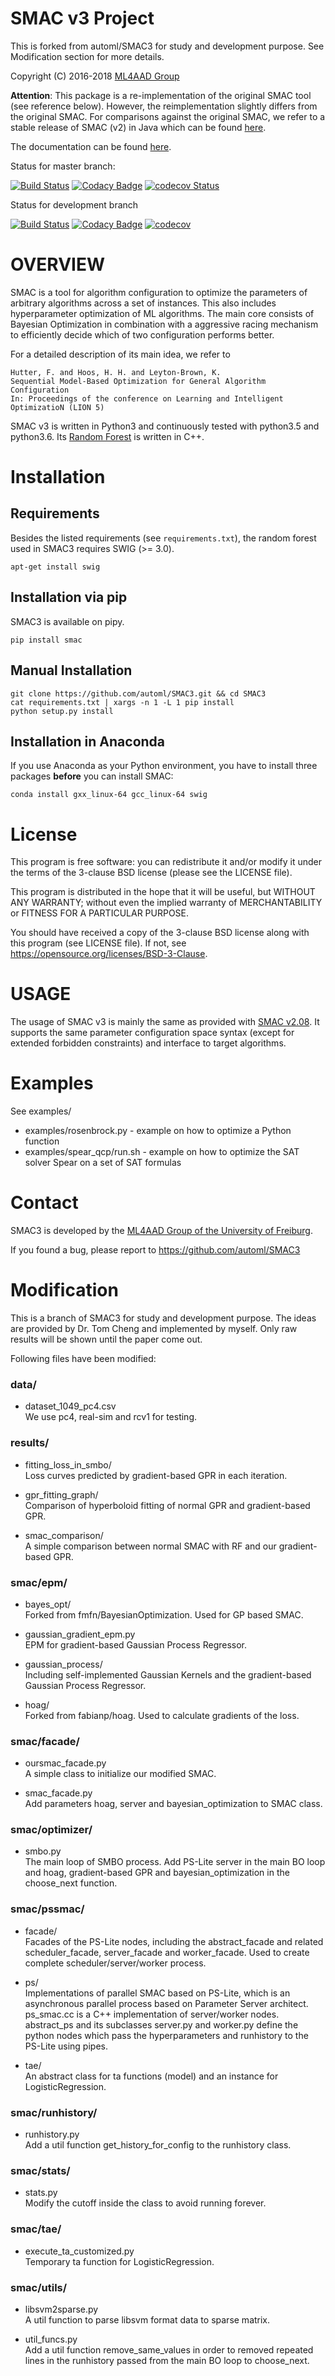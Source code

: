 # SMAC v3 Project

This is forked from automl/SMAC3 for study and development purpose. 
See Modification section for more details.

Copyright (C) 2016-2018  [ML4AAD Group](http://www.ml4aad.org/)

__Attention__: This package is a re-implementation of the original SMAC tool
(see reference below).
However, the reimplementation slightly differs from the original SMAC.
For comparisons against the original SMAC, we refer to a stable release of SMAC (v2) in Java
which can be found [here](http://www.cs.ubc.ca/labs/beta/Projects/SMAC/).

The documentation can be found [here](https://automl.github.io/SMAC3/).

Status for master branch:

[![Build Status](https://travis-ci.org/automl/SMAC3.svg?branch=master)](https://travis-ci.org/automl/SMAC3)
[![Codacy Badge](https://api.codacy.com/project/badge/Grade/58f47a4bd25e45c9a4901ebca68118ff?branch=master)](https://www.codacy.com/app/automl/SMAC3?utm_source=github.com&amp;utm_medium=referral&amp;utm_content=automl/SMAC3&amp;utm_campaign=Badge_Grade)
[![codecov Status](https://codecov.io/gh/automl/SMAC3/branch/master/graph/badge.svg)](https://codecov.io/gh/automl/SMAC3)

Status for development branch

[![Build Status](https://travis-ci.org/automl/SMAC3.svg?branch=development)](https://travis-ci.org/automl/SMAC3)
[![Codacy Badge](https://api.codacy.com/project/badge/Grade/58f47a4bd25e45c9a4901ebca68118ff?branch=development)](https://www.codacy.com/app/automl/SMAC3?utm_source=github.com&amp;utm_medium=referral&amp;utm_content=automl/SMAC3&amp;utm_campaign=Badge_Grade)
[![codecov](https://codecov.io/gh/automl/SMAC3/branch/development/graph/badge.svg)](https://codecov.io/gh/automl/SMAC3)

# OVERVIEW

SMAC is a tool for algorithm configuration to optimize the parameters of
arbitrary algorithms across a set of instances. This also includes
hyperparameter optimization of ML algorithms. The main core consists of
Bayesian Optimization in combination with a aggressive racing mechanism to
efficiently decide which of two configuration performs better.

For a detailed description of its main idea,
we refer to

    Hutter, F. and Hoos, H. H. and Leyton-Brown, K.
    Sequential Model-Based Optimization for General Algorithm Configuration
    In: Proceedings of the conference on Learning and Intelligent OptimizatioN (LION 5)


SMAC v3 is written in Python3 and continuously tested with python3.5 and
python3.6. Its [Random Forest](https://github.com/automl/random_forest_run)
is written in C++.

# Installation

## Requirements

Besides the listed requirements (see `requirements.txt`), the random forest
used in SMAC3 requires SWIG (>= 3.0).

```apt-get install swig```


## Installation via pip

SMAC3 is available on pipy.

```pip install smac```

## Manual Installation

```
git clone https://github.com/automl/SMAC3.git && cd SMAC3
cat requirements.txt | xargs -n 1 -L 1 pip install
python setup.py install
```

## Installation in Anaconda

If you use Anaconda as your Python environment, you have to install three
packages **before** you can install SMAC:

```conda install gxx_linux-64 gcc_linux-64 swig```

# License

This program is free software: you can redistribute it and/or modify
it under the terms of the 3-clause BSD license (please see the LICENSE file).

This program is distributed in the hope that it will be useful,
but WITHOUT ANY WARRANTY; without even the implied warranty of
MERCHANTABILITY or FITNESS FOR A PARTICULAR PURPOSE.

You should have received a copy of the 3-clause BSD license
along with this program (see LICENSE file).
If not, see <https://opensource.org/licenses/BSD-3-Clause>.

# USAGE

The usage of SMAC v3 is mainly the same as provided with [SMAC v2.08](http://www.cs.ubc.ca/labs/beta/Projects/SMAC/v2.08.00/manual.pdf).
It supports the same parameter configuration space syntax
(except for extended forbidden constraints) and interface to
target algorithms.

# Examples

See examples/

  * examples/rosenbrock.py - example on how to optimize a Python function
  * examples/spear_qcp/run.sh - example on how to optimize the SAT solver Spear
    on a set of SAT formulas

# Contact

SMAC3 is developed by the [ML4AAD Group of the University of Freiburg](http://www.ml4aad.org/).

If you found a bug, please report to https://github.com/automl/SMAC3

# Modification

This is a branch of SMAC3 for study and development purpose. 
The ideas are provided by Dr. Tom Cheng and implemented by myself.
Only raw results will be shown until the paper come out.

Following files have been modified:

### data/
* dataset_1049_pc4.csv <br>
We use pc4, real-sim and rcv1 for testing.

### results/
* fitting_loss_in_smbo/ <br>
Loss curves predicted by gradient-based GPR in each iteration.

* gpr_fitting_graph/ <br>
Comparison of hyperboloid fitting of normal GPR and gradient-based GPR.

* smac_comparison/ <br>
A simple comparison between normal SMAC with RF and our gradient-based GPR.

### smac/epm/
* bayes_opt/ <br>
Forked from fmfn/BayesianOptimization. Used for GP based SMAC.

* gaussian_gradient_epm.py <br>
EPM for gradient-based Gaussian Process Regressor.

* gaussian_process/ <br>
Including self-implemented Gaussian Kernels and the gradient-based Gaussian 
Process Regressor.

* hoag/ <br>
Forked from fabianp/hoag. Used to calculate gradients of the loss.

### smac/facade/
* oursmac_facade.py <br>
A simple class to initialize our modified SMAC.

* smac_facade.py <br>
Add parameters hoag, server and bayesian_optimization 
to SMAC class.

### smac/optimizer/
* smbo.py <br>
The main loop of SMBO process. Add PS-Lite server in the main BO loop and 
hoag, gradient-based GPR and bayesian_optimization in the choose_next function.

### smac/pssmac/
* facade/ <br>
Facades of the PS-Lite nodes, including the abstract_facade and related 
scheduler_facade, server_facade and worker_facade. Used to create complete
scheduler/server/worker process.

* ps/ <br>
Implementations of parallel SMAC based on PS-Lite, which is an asynchronous 
parallel process based on Parameter Server architect. <br>
ps_smac.cc is a C++ implementation of server/worker nodes. abstract_ps and 
its subclasses server.py and worker.py define the python nodes which pass the
 hyperparameters and runhistory to the PS-Lite using pipes.

* tae/ <br>
An abstract class for ta functions (model) and an instance for 
LogisticRegression.

### smac/runhistory/
* runhistory.py <br>
Add a util function get_history_for_config to the runhistory class.

### smac/stats/
* stats.py <br>
Modify the cutoff inside the class to avoid running forever.

### smac/tae/
* execute_ta_customized.py <br>
Temporary ta function for LogisticRegression.

### smac/utils/
* libsvm2sparse.py <br>
A util function to parse libsvm format data to sparse matrix.

* util_funcs.py <br>
Add a util function remove_same_values in order to removed repeated lines in 
the runhistory passed from the main BO loop to choose_next.




